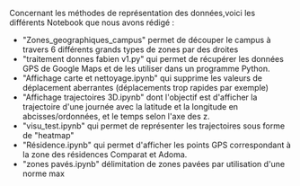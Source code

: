 Concernant les méthodes de représentation des données,voici les différents Notebook que nous avons rédigé :
- "Zones_geographiques_campus" permet de découper le campus à travers 6 différents grands types de zones par des droites
- "traitement donnes fabien v1.py" qui permet de récupérer les données GPS de Google Maps et de les utiliser dans un programme Python.
-  "Affichage carte et nettoyage.ipynb" qui supprime les valeurs de déplacement aberrantes (déplacements trop rapides par exemple)
- "Affichage trajectoires 3D.ipynb" dont l'objectif est d'afficher la trajectoire d'une journée avec la latitude et la longitude en abcisses/ordonnées, et le temps selon l'axe des z.
- "visu_test.ipynb" qui permet de représenter les trajectoires sous forme de "heatmap"
- "Résidence.ipynb" qui permet d'afficher les points GPS correspondant à la zone des résidences Comparat et Adoma.
- "zones pavés.ipynb" délimitation de zones pavées par utilisation d'une norme max
